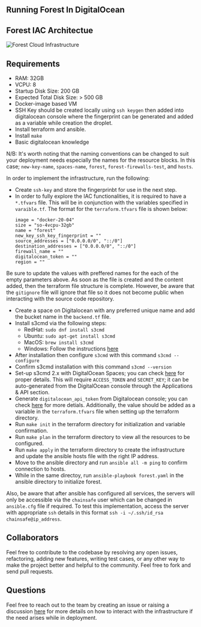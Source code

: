 
## Running Forest In DigitalOcean

## Forest IAC Architectue

![Forest Cloud Infrastructure ](https://user-images.githubusercontent.com/47984109/216006502-eca661d3-2ef8-4c75-aa7a-1740c25abb44.png)

## Requirements  
- RAM: 32GB
- VCPU: 8
- Startup Disk Size: 200 GB
- Expected Total Disk Size: > 500 GB
- Docker-image based VM
- SSH Key should be created locally using `ssh keygen` then added into digitalocean console where the fingerprint can be generated and added as a variable while creation the droplet.
- Install terraform and ansible.  
- Install `make`
- Basic digitalocean knowledge

N/B: It's worth noting that the naming conventions can be changed to suit your deployment needs especially the names for the resource blocks. In this case; `new-key-name`, `spaces-name`, `forest`, `forest-firewalls-test`, and `hosts`.

In order to implement the infrastructure, run the following:
- Create `ssh-key` and store the fingerprinbt for use in the next step.
- In order to fully explore the IAC functionalities, it is required to have a `*.tfvars` file. This will be in conjunction with the variables specified in `varaible.tf`. The format for the `terraform.tfvars` file is shown below:
    ```
    image = "docker-20-04"
    size = "so-4vcpu-32gb"
    name = "forest"
    new_key_ssh_key_fingerprint = ""
    source_addresses = ["0.0.0.0/0", "::/0"]
    destination_addresses = ["0.0.0.0/0", "::/0"]
    firewall_name = ""
    digitalocean_token = ""
    region = ""
    ```
Be sure to update the values with preffered names for the each of the empty parameters above. As soon as the file is created and the content added, then the terraform file structure is complete. However, be aware that the `gitignore` file will ignore that file so it does not become public when interacting with the source code repository. 
- Create a space on Digitalocean with any preferred unique name and add the bucket name in the `backend.tf` file. 
- Install s3cmd via the following steps:
    - RedHat: `sudo dnf install s3cmd`
    - Ubuntu: `sudo apt-get install s3cmd`
    - MacOS: `brew install s3cmd`
    - Windows: Follow the instructions [here](https://www.s3express.com/download.htm) 
- After installation then configure `s3cmd` with this command `s3cmd --configure`
- Confirm s3cmd installation with this command `s3cmd --version`
- Set-up s3cmd 2.x with DigitalOcean Spaces; you can check [here](https://docs.digitalocean.com/products/spaces/reference/s3cmd/) for proper details. This will require `ACCESS_TOKEN` and `SECRET_KEY`; it can be auto-generated from the DigitalOcean console through the Applications & API section.   
- Generate `digitalocean_api_token` from Digitalocean console; you can check [here](https://docs.digitalocean.com/reference/api/create-personal-access-token/) for more detials. Additionally, the value should be added as a variable in the `terraform.tfvars` file when setting up the terraform directory. 
- Run `make init` in the terraform directory for initialization and variable confirmation.  
- Run `make plan` in the terraform directory to view all the resources to be configured.   
- Run `make apply` in the terraform directory to create the infrastructure and update the ansible hosts file with the right IP address. 
- Move to the ansible directory and run `ansible all -m ping` to confirm connection to hosts.  
- While in the same directoy, run `ansible-playbook forest.yaml` in the ansible directory to initialize forest.

Also, be aware that after ansible has configured all services, the servers will only be accessible via the `chainsafe` user which can be changed in `ansible.cfg` file if required. To test this implementation, access the server with appropriate `ssh` details in this format `ssh -i ~/.ssh/id_rsa chainsafe@ip_address`.   

## Collaborators
Feel free to contribute to the codebase by resolving any open issues, refactoring, adding new features, writing test cases, or any other way to make the project better and helpful to the community. Feel free to fork and send pull requests.

## Questions
Feel free to reach out to the team by creating an issue or raising a discussion [here](https://github.com/ChainSafe/forest/discussions) for more details on how to interact with the infrastructure if the need arises while in deployment.
